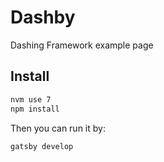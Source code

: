 # Dashby
Dashing Framework example page

## Install

```sh
nvm use 7
npm install
```

Then you can run it by:
```sh
gatsby develop
```
